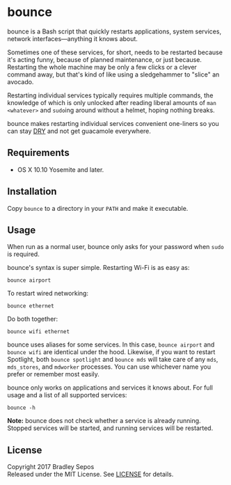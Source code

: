 bounce
======

bounce is a Bash script that quickly restarts applications, system services, network interfaces—anything it knows about.

Sometimes one of these services, for short, needs to be restarted because it's acting funny, because of planned maintenance, or just because. Restarting the whole machine may be only a few clicks or a clever command away, but that's kind of like using a sledgehammer to "slice" an avocado.

Restarting individual services typically requires multiple commands, the knowledge of which is only unlocked after reading liberal amounts of `man <whatever>` and `sudo`ing around without a helmet, hoping nothing breaks.

bounce makes restarting individual services convenient one-liners so you can stay [DRY](https://en.wikipedia.org/wiki/Don%27t_repeat_yourself) and not get guacamole everywhere.


Requirements
------------

- OS X 10.10 Yosemite and later.


Installation
------------

Copy `bounce` to a directory in your `PATH` and make it executable.


Usage
-----

When run as a normal user, bounce only asks for your password when `sudo` is required.

bounce's syntax is super simple. Restarting Wi-Fi is as easy as:

```
bounce airport
```

To restart wired networking:

```
bounce ethernet
```

Do both together:

```
bounce wifi ethernet
```

bounce uses aliases for some services. In this case, `bounce airport` and `bounce wifi` are identical under the hood. Likewise, if you want to restart Spotlight, both `bounce spotlight` and `bounce mds` will take care of any `mds`, `mds_stores`, and `mdworker` processes. You can use whichever name you prefer or remember most easily.

bounce only works on applications and services it knows about. For full usage and a list of all supported services:

```
bounce -h
```

**Note:** bounce does not check whether a service is already running. Stopped services will be started, and running services will be restarted.


License
-------

Copyright 2017 Bradley Sepos  
Released under the MIT License. See [LICENSE](LICENSE) for details.
